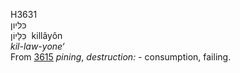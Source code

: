 <body>
  <p>H3631<br>  כּלּיון  <br> כִּלָּיוֹן  ‎  killâyôn  <br><i>kil-law-yone‘ </i><br>From <a href="h3615.htm">3615</a>  <i>pining</i>, <i>destruction: - </i>consumption, failing.<br></p>
 </body>